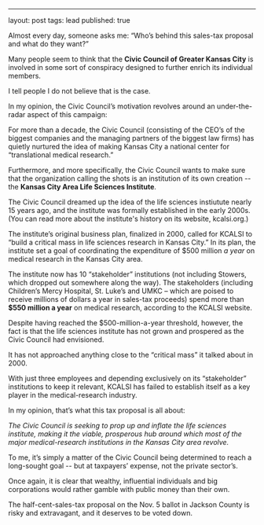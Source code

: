 ---
layout: post
tags: lead
published: true

Almost every day, someone asks me: “Who’s behind this sales-tax proposal and what do they want?” 

Many people seem to think that the **Civic Council of Greater Kansas City** is involved in some sort of conspiracy designed to further enrich its individual members.  

I tell people I do not believe that is the case. 

In my opinion, the Civic Council’s motivation revolves around an under-the-radar aspect of this campaign:

For more than a decade, the Civic Council (consisting of the CEO’s of the biggest companies and the managing partners of the biggest law firms) has quietly nurtured the idea of making Kansas City a national center for “translational medical research.”

Furthermore, and more specifically, the Civic Council wants to make sure that the organization calling the shots is an institution of its own creation -- the **Kansas City Area Life Sciences Institute**.

The Civic Council dreamed up the idea of the life sciences instiutute nearly 15 years ago, and the institute was formally established in the early 2000s. (You can read more about the institute's history on its website, kcalsi.org.)

The institute’s original business plan, finalized in 2000, called for KCALSI to “build a critical mass in life sciences research in Kansas City.” In its plan, the institute set a goal of coordinating the expenditure of $500 million _a year_ on medical research in the Kansas City area. 

The institute now has 10 “stakeholder” institutions (not including Stowers, which dropped out somewhere along the way). The stakeholders (including Children’s Mercy Hospital, St. Luke’s and UMKC – which are poised to receive millions of dollars a year in sales-tax proceeds) spend more than **$550 million a year** on medical research, according to the KCALSI website. 

Despite having reached the $500-million-a-year threshold, however, the fact is that the life sciences institute has not grown and prospered as the Civic Council had envisioned.

It has not approached anything close to the “critical mass” it talked about in 2000. 

With just three employees and depending exclusively on its “stakeholder” institutions to keep it relevant, KCALSI has failed to establish itself as a key player in the medical-research industry.

In my opinion, that’s what this tax proposal is all about:

_The Civic Council is seeking to prop up and inflate the life sciences institute, making it the viable, prosperous hub around which most of the major medical-research institutions in the Kansas City area revolve._       

To me, it’s simply a matter of the Civic Council being determined to reach a long-sought goal -- but at taxpayers’ expense, not the private sector’s.

Once again, it is clear that wealthy, influential individuals and big corporations would rather gamble with public money than their own. 

The half-cent-sales-tax proposal on the Nov. 5 ballot in Jackson County is risky and extravagant, and it deserves to be voted down.   
		
